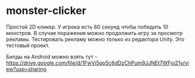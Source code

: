 # monster-clicker
Простой 2D кликер.
У игрока есть 60 секунд чтобы победить 10 монстров. В случае поражения можно продолжить игру за просмотр рекламы.
Тестировать рекламу можно только из редактора Unity. Это тестовый проект.

Билды на Android можно взять тут - https://drive.google.com/file/d/1FwVi5qo5c6dDzChPum9JJNEt7WFjo21y/view?usp=sharing
